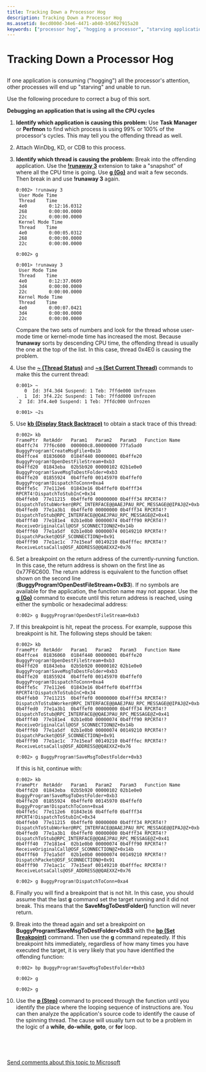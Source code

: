 ```yaml
---
title: Tracking Down a Processor Hog
description: Tracking Down a Processor Hog
ms.assetid: 8ecd000d-34e6-4471-a040-b50627915a20
keywords: ["processor hog", "hogging a processor", "starving applications"]
---
```


# Tracking Down a Processor Hog


## <span id="ddk_tracking_down_a_processor_hog_dbg"></span><span id="DDK_TRACKING_DOWN_A_PROCESSOR_HOG_DBG"></span>


If one application is consuming ("hogging") all the processor's attention, other processes will end up "starving" and unable to run.

Use the following procedure to correct a bug of this sort.

**Debugging an application that is using all the CPU cycles**

1.  **Identify which application is causing this problem:** Use **Task Manager** or **Perfmon** to find which process is using 99% or 100% of the processor's cycles. This may tell you the offending thread as well.

2.  Attach WinDbg, KD, or CDB to this process.

3.  **Identify which thread is causing the problem:** Break into the offending application. Use the [**!runaway 3**](-runaway.md) extension to take a "snapshot" of where all the CPU time is going. Use [**g (Go)**](g--go-.md) and wait a few seconds. Then break in and use **!runaway 3** again.

    ```
    0:002> !runaway 3
     User Mode Time
     Thread    Time
     4e0        0:12:16.0312
     268        0:00:00.0000
     22c        0:00:00.0000
     Kernel Mode Time
     Thread    Time
     4e0        0:00:05.0312
     268        0:00:00.0000
     22c        0:00:00.0000

    0:002> g

    0:001> !runaway 3
     User Mode Time
     Thread    Time
     4e0        0:12:37.0609
     3d4        0:00:00.0000
     22c        0:00:00.0000
     Kernel Mode Time
     Thread    Time
     4e0        0:00:07.0421
     3d4        0:00:00.0000
     22c        0:00:00.0000
    ```

    Compare the two sets of numbers and look for the thread whose user-mode time or kernel-mode time has increased the most. Because **!runaway** sorts by descending CPU time, the offending thread is usually the one at the top of the list. In this case, thread 0x4E0 is causing the problem.

4.  Use the [**~ (Thread Status)**](---thread-status-.md) and [**~s (Set Current Thread)**](-s--set-current-thread-.md) commands to make this the current thread:
    ```
    0:001> ~
       0  Id: 3f4.3d4 Suspend: 1 Teb: 7ffde000 Unfrozen
    .  1  Id: 3f4.22c Suspend: 1 Teb: 7ffdd000 Unfrozen
     2  Id: 3f4.4e0 Suspend: 1 Teb: 7ffdc000 Unfrozen

    0:001> ~2s
    ```

5.  Use [**kb (Display Stack Backtrace)**](k--kb--kc--kd--kp--kp--kv--display-stack-backtrace-.md) to obtain a stack trace of this thread:
    ```
    0:002> kb
    FramePtr  RetAddr   Param1   Param2   Param3   Function Name
    0b4ffc74  77f6c600  000000c8.00000000 77fa5ad0 BuggyProgram!CreateMsgFile+0x1b
    0b4ffce4  01836060  0184f440 00000001 0b4ffe20 BuggyProgram!OpenDestFileStream+0xb3
    0b4ffd20  01843eba  02b5b920 00000102 02b1e0e0 BuggyProgram!SaveMsgToDestFolder+0xb3
    0b4ffe20  01855924  0b4ffef0 00145970 0b4ffef0 BuggyProgram!DispatchToConn+0xa4
    0b4ffe5c  77e112e6  01843e16 0b4ffef0 0b4fff34 RPCRT4!DispatchToStubInC+0x34
    0b4ffeb0  77e11215  0b4ffef0 00000000 0b4fff34 RPCRT4!?DispatchToStubWorker@RPC_INTERFACE@@AAEJPAU_RPC_MESSAGE@@IPAJ@Z+0xb0
    0b4ffed0  77e1a3b1  0b4ffef0 00000000 0b4fff34 RPCRT4!?DispatchToStub@RPC_INTERFACE@@QAEJPAU_RPC_MESSAGE@Z+0x41
    0b4fff40  77e181e4  02b1e0b0 00000074 0b4fff90 RPCRT4!?ReceiveOriginalCall@OSF_SCONNECTION@Z+0x14b
    0b4fff60  77e1a5df  02b1e0b0 00000074 00149210 RPCRT4!?DispatchPacket@OSF_SCONNECTION@+0x91
    0b4fff90  77e1ac1c  77e15eaf 00149210 0b4fffec RPCRT4!?ReceiveLotsaCalls@OSF_ADDRESS@@QAEXXZ+0x76
    ```

6.  Set a breakpoint on the return address of the currently-running function. In this case, the return address is shown on the first line as 0x77F6C600. The return address is equivalent to the function offset shown on the second line (**BuggyProgram!OpenDestFileStream+0xB3**). If no symbols are available for the application, the function name may not appear. Use the [**g (Go)**](g--go-.md) command to execute until this return address is reached, using either the symbolic or hexadecimal address:
    ```
    0:002> g BuggyProgram!OpenDestFileStream+0xb3
    ```

7.  If this breakpoint is hit, repeat the process. For example, suppose this breakpoint is hit. The following steps should be taken:

    ```
    0:002> kb
    FramePtr  RetAddr   Param1   Param2   Param3   Function Name
    0b4ffce4  01836060  0184f440 00000001 0b4ffe20 BuggyProgram!OpenDestFileStream+0xb3
    0b4ffd20  01843eba  02b5b920 00000102 02b1e0e0 BuggyProgram!SaveMsgToDestFolder+0xb3
    0b4ffe20  01855924  0b4ffef0 00145970 0b4ffef0 BuggyProgram!DispatchToConn+0xa4
    0b4ffe5c  77e112e6  01843e16 0b4ffef0 0b4fff34 RPCRT4!DispatchToStubInC+0x34
    0b4ffeb0  77e11215  0b4ffef0 00000000 0b4fff34 RPCRT4!?DispatchToStubWorker@RPC_INTERFACE@@AAEJPAU_RPC_MESSAGE@@IPAJ@Z+0xb0
    0b4ffed0  77e1a3b1  0b4ffef0 00000000 0b4fff34 RPCRT4!?DispatchToStub@RPC_INTERFACE@@QAEJPAU_RPC_MESSAGE@Z+0x41
    0b4fff40  77e181e4  02b1e0b0 00000074 0b4fff90 RPCRT4!?ReceiveOriginalCall@OSF_SCONNECTION@Z+0x14b
    0b4fff60  77e1a5df  02b1e0b0 00000074 00149210 RPCRT4!?DispatchPacket@OSF_SCONNECTION@+0x91
    0b4fff90  77e1ac1c  77e15eaf 00149210 0b4fffec RPCRT4!?ReceiveLotsaCalls@OSF_ADDRESS@@QAEXXZ+0x76

    0:002> g BuggyProgram!SaveMsgToDestFolder+0xb3
    ```

    If this is hit, continue with:

    ```
    0:002> kb
    FramePtr  RetAddr   Param1   Param2   Param3   Function Name
    0b4ffd20  01843eba  02b5b920 00000102 02b1e0e0 BuggyProgram!SaveMsgToDestFolder+0xb3
    0b4ffe20  01855924  0b4ffef0 00145970 0b4ffef0 BuggyProgram!DispatchToConn+0xa4
    0b4ffe5c  77e112e6  01843e16 0b4ffef0 0b4fff34 RPCRT4!DispatchToStubInC+0x34
    0b4ffeb0  77e11215  0b4ffef0 00000000 0b4fff34 RPCRT4!?DispatchToStubWorker@RPC_INTERFACE@@AAEJPAU_RPC_MESSAGE@@IPAJ@Z+0xb0
    0b4ffed0  77e1a3b1  0b4ffef0 00000000 0b4fff34 RPCRT4!?DispatchToStub@RPC_INTERFACE@@QAEJPAU_RPC_MESSAGE@Z+0x41
    0b4fff40  77e181e4  02b1e0b0 00000074 0b4fff90 RPCRT4!?ReceiveOriginalCall@OSF_SCONNECTION@Z+0x14b
    0b4fff60  77e1a5df  02b1e0b0 00000074 00149210 RPCRT4!?DispatchPacket@OSF_SCONNECTION@+0x91
    0b4fff90  77e1ac1c  77e15eaf 00149210 0b4fffec RPCRT4!?ReceiveLotsaCalls@OSF_ADDRESS@@QAEXXZ+0x76

    0:002> g BuggyProgram!DispatchToConn+0xa4
    ```

8.  Finally you will find a breakpoint that is not hit. In this case, you should assume that the last **g** command set the target running and it did not break. This means that the **SaveMsgToDestFolder()** function will never return.

9.  Break into the thread again and set a breakpoint on **BuggyProgram!SaveMsgToDestFolder+0xB3** with the [**bp (Set Breakpoint)**](bp--bu--bm--set-breakpoint-.md) command. Then use the **g** command repeatedly. If this breakpoint hits immediately, regardless of how many times you have executed the target, it is very likely that you have identified the offending function:
    ```
    0:002> bp BuggyProgram!SaveMsgToDestFolder+0xb3

    0:002> g 

    0:002> g 
    ```

10. Use the [**p (Step)**](p--step-.md) command to proceed through the function until you identify the place where the looping sequence of instructions are. You can then analyze the application's source code to identify the cause of the spinning thread. The cause will usually turn out to be a problem in the logic of a **while**, **do-while**, **goto**, or **for** loop.

 

 

[Send comments about this topic to Microsoft](mailto:wsddocfb@microsoft.com?subject=Documentation%20feedback%20[debugger\debugger]:%20Tracking%20Down%20a%20Processor%20Hog%20%20RELEASE:%20%285/15/2017%29&body=%0A%0APRIVACY%20STATEMENT%0A%0AWe%20use%20your%20feedback%20to%20improve%20the%20documentation.%20We%20don't%20use%20your%20email%20address%20for%20any%20other%20purpose,%20and%20we'll%20remove%20your%20email%20address%20from%20our%20system%20after%20the%20issue%20that%20you're%20reporting%20is%20fixed.%20While%20we're%20working%20to%20fix%20this%20issue,%20we%20might%20send%20you%20an%20email%20message%20to%20ask%20for%20more%20info.%20Later,%20we%20might%20also%20send%20you%20an%20email%20message%20to%20let%20you%20know%20that%20we've%20addressed%20your%20feedback.%0A%0AFor%20more%20info%20about%20Microsoft's%20privacy%20policy,%20see%20http://privacy.microsoft.com/default.aspx. "Send comments about this topic to Microsoft")




